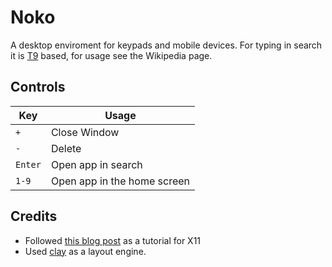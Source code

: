 # Noko
A desktop enviroment for keypads and mobile devices. For typing in search it is [T9](https://en.wikipedia.org/wiki/T9_%28predictive_text%29) based, for usage see the Wikipedia page.

## Controls

| Key | Usage |
| -------------- | --------------- |
| `+` | Close Window |
| `-` | Delete |
| `Enter` | Open app in search |
| `1-9` | Open app in the home screen |


## Credits
- Followed [this blog post](https://jichu4n.com/posts/how-x-window-managers-work-and-how-to-write-one-part-ii/) as a tutorial for X11
- Used [clay](https://github.com/nicbarker/clay/) as a layout engine.
